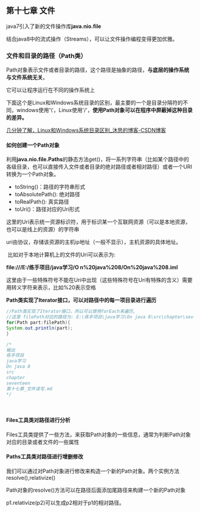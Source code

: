 ## 第十七章 文件

java7引入了新的文件操作库**java.nio.file**<br>

结合java8中的流式操作（Streams），可以让文件操作编程变得更加优雅。



### 文件和目录的路径（Path类）

Path对象表示文件或者目录的路径，这个路径是抽象的路径，**与底层的操作系统与文件系统无关**。

它可以让程序运行在不同的操作系统上

下面这个是Linux和Windows系统目录的区别，最主要的一个是目录分隔符的不同，windows使用'\\'，Linux使用'/'，**使用Path对象可以在程序中屏蔽掉这种目录的差异。**

[几分钟了解，Linux和Windows系统目录区别_沐思的博客-CSDN博客](https://blog.csdn.net/weixin_51144958/article/details/114580532)



#### 如何创建一个Path对象

利用**java.nio.file.Paths**的静态方法get()，将一系列字符串（比如某个路径中的各级目录，也可以直接传入文件或者目录的绝对路径或者相对路径）或者一个URI转换为一个Path对象。

* toString()：路径的字符串形式
* toAbsolutePath(): 绝对路径
* toRealPath(): 真实路径
* toUri()：路径对应的Uri形式

这里的Uri表示统一资源标识符，用于标识某一个互联网资源（可以是本地资源，也可以是线上的资源）的字符串

uri由协议，存储该资源的主机ip地址（一般不显示），主机资源的具体地址。

​	比如对于本地计算机上的文件的Uri可以表示为: 

**file:///E:/练手项目/java学习/O n%20java%208/On%20java%208.iml**

这里由于一些特殊符号不能在Uri中出现（这些特殊符号在Uri有特殊的含义）需要用转义字符来表示，比如%20表示空格



**Path类实现了Iterator接口，可以对路径中的每一项目录进行遍历**

```java
//Path类实现了Iterator接口，所以可以使用forEach来遍历,
//这里 filePath对应的路径为: E:\练手项目\java学习\On java 8\src\chapter\seventeen\第十七章_文件读写.md
for(Path part:filePath){
System.out.println(part);
}

/*
输出
练手项目
java学习
On java 8
src
chapter
seventeen
第十七章_文件读写.md
*/
```

​	

#### Files工具类对路径进行分析

Files工具类提供了一些方法，来获取Path对象的一些信息，通常为判断Path对象对应的目录或者文件的一些属性



#### Paths工具类对路径进行增删修改

我们可以通过对Path对象进行修改来构造一个新的Path对象。两个实例方法resolve(),relativize()

Path对象的resolve()方法可以在路径后面添加尾路径来构建一个新的Path对象

p1.relativize(p2)可以生成p2相对于p1的相对路径。















